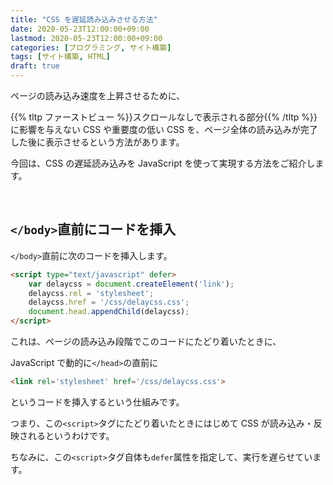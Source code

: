 ```yaml
---
title: "CSS を遅延読み込みさせる方法"
date: 2020-05-23T12:00:00+09:00
lastmod: 2020-05-23T12:00:00+09:00
categories: [プログラミング, サイト構築]
tags: [サイト構築, HTML]
draft: true
---
```


ページの読み込み速度を上昇させるために、

<p>{{% tltp ファーストビュー %}}スクロールなしで表示される部分{{% /tltp %}}に影響を与えない CSS や重要度の低い CSS を、ページ全体の読み込みが完了した後に表示させるという方法があります。</p>

今回は、CSS の遅延読み込みを JavaScript を使って実現する方法をご紹介します。

<!--more-->

<br>

## `</body>`直前にコードを挿入

`</body>`直前に次のコードを挿入します。

```html
<script type="text/javascript" defer>
    var delaycss = document.createElement('link');
    delaycss.rel = 'stylesheet';
    delaycss.href = '/css/delaycss.css';
    document.head.appendChild(delaycss);
</script>
```

これは、ページの読み込み段階でこのコードにたどり着いたときに、

JavaScript で動的に`</head>`の直前に

```html {linenos=false}
<link rel='stylesheet' href='/css/delaycss.css'>
```

というコードを挿入するという仕組みです。

つまり、この`<script>`タグにたどり着いたときにはじめて CSS が読み込み・反映されるというわけです。

ちなみに、この`<script>`タグ自体も`defer`属性を指定して、実行を遅らせています。

<br>

## 